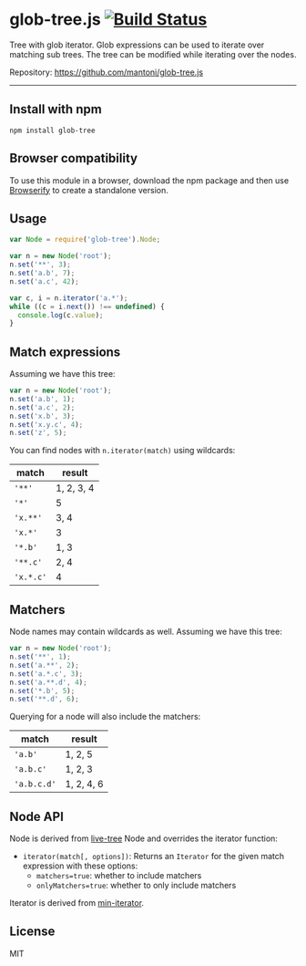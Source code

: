 # glob-tree.js [![Build Status](https://secure.travis-ci.org/mantoni/glob-tree.js.png?branch=master)](http://travis-ci.org/mantoni/glob-tree.js)

Tree with glob iterator. Glob expressions can be used to iterate over matching
sub trees. The tree can be modified while iterating over the nodes.

Repository: <https://github.com/mantoni/glob-tree.js>

---

## Install with npm

```
npm install glob-tree
```

## Browser compatibility

To use this module in a browser, download the npm package and then use
[Browserify](http://browserify.org) to create a standalone version.

## Usage

```js
var Node = require('glob-tree').Node;

var n = new Node('root');
n.set('**', 3);
n.set('a.b', 7);
n.set('a.c', 42);

var c, i = n.iterator('a.*');
while ((c = i.next()) !== undefined) {
  console.log(c.value);
}
```

## Match expressions

Assuming we have this tree:

```js
var n = new Node('root');
n.set('a.b', 1);
n.set('a.c', 2);
n.set('x.b', 3);
n.set('x.y.c', 4);
n.set('z', 5);
```

You can find nodes with `n.iterator(match)` using wildcards:

|   match   |   result   |
|-----------|------------|
| `'**'`    | 1, 2, 3, 4 |
| `'*'`     | 5          |
| `'x.**'`  | 3, 4       |
| `'x.*'`   | 3          |
| `'*.b'`   | 1, 3       |
| `'**.c'`  | 2, 4       |
| `'x.*.c'` | 4          |

## Matchers

Node names may contain wildcards as well. Assuming we have this tree:

```js
var n = new Node('root');
n.set('**', 1);
n.set('a.**', 2);
n.set('a.*.c', 3);
n.set('a.**.d', 4);
n.set('*.b', 5);
n.set('**.d', 6);
```

Querying for a node will also include the matchers:

|    match    |   result   |
|-------------|------------|
| `'a.b'`     | 1, 2, 5    |
| `'a.b.c'`   | 1, 2, 3    |
| `'a.b.c.d'` | 1, 2, 4, 6 |

## Node API

Node is derived from [live-tree][] Node and overrides the iterator function:

- `iterator(match[, options])`: Returns an `Iterator` for the given match
  expression with these options:
  - `matchers=true`: whether to include matchers
  - `onlyMatchers=true`: whether to only include matchers

Iterator is derived from [min-iterator][].

## License

MIT

[live-tree]: https://github.com/mantoni/live-tree.js
[min-iterator]: https://github.com/mantoni/min-iterator.js
